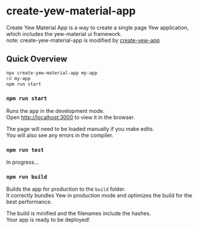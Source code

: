 # create-yew-material-app

Create Yew Material App is a way to create a single page Yew application, which includes the yew-material ui framework.<br>
note: create-yew-material-app is modified by [create-yew-app](https://github.com/jetli/create-yew-app)

## Quick Overview

```sh
npx create-yew-material-app my-app
cd my-app
npm run start
```

### `npm run start`

Runs the app in the development mode.<br>
Open [http://localhost:3000](http://localhost:3000) to view it in the browser.

The page will need to be loaded manually if you make edits.<br>
You will also see any errors in the compiler.

### `npm run test`

In progress...

### `npm run build`

Builds the app for production to the `build` folder.<br>
It correctly bundles Yew in production mode and optimizes the build for the best performance.

The build is minified and the filenames include the hashes.<br>
Your app is ready to be deployed!
